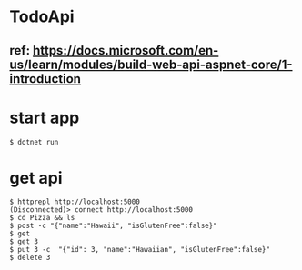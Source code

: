 # TodoApi

## ref: https://docs.microsoft.com/en-us/learn/modules/build-web-api-aspnet-core/1-introduction

# start app
```
$ dotnet run
```

# get api
```
$ httprepl http://localhost:5000
(Disconnected)> connect http://localhost:5000
$ cd Pizza && ls
$ post -c "{"name":"Hawaii", "isGlutenFree":false}"
$ get
$ get 3
$ put 3 -c  "{"id": 3, "name":"Hawaiian", "isGlutenFree":false}"
$ delete 3
```
